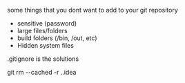 some things that you dont want to add to your git repository 

* sensitive (password)
* large files/folders
* build folders (/bin, /out, etc)
* Hidden  system files 

.gitignore is the solutions


git rm --cached -r .\.idea 
